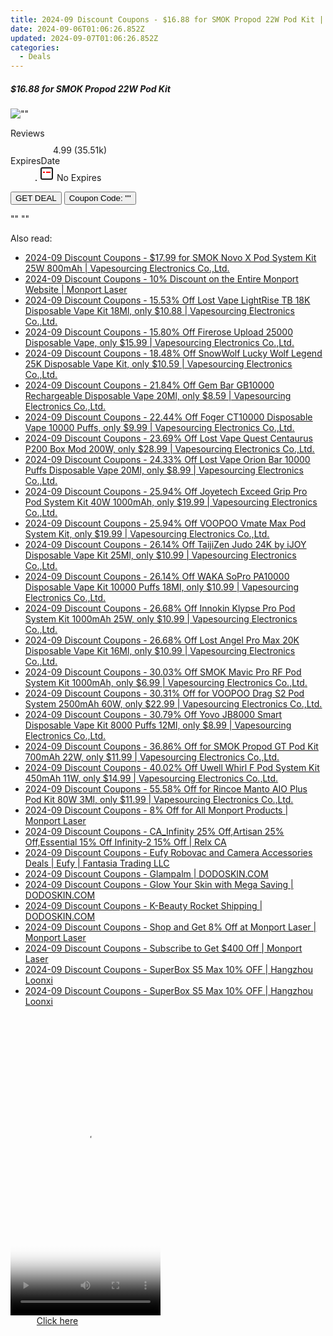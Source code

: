 ```yaml
---
title: 2024-09 Discount Coupons - $16.88 for SMOK Propod 22W Pod Kit | Eight Vape
date: 2024-09-06T01:06:26.852Z
updated: 2024-09-07T01:06:26.852Z
categories:
  - Deals
---
```



<div class="max-w-4xl mx-auto grid grid-cols-1 lg:max-w-5xl lg:gap-x-20 lg:grid-cols-2">
  <div class="relative p-3 col-start-1 row-start-1 flex flex-col-reverse rounded-lg bg-gradient-to-t from-black/75 via-black/0 sm:bg-none sm:row-start-2 sm:p-0 lg:row-start-1">
    <h5 class="mt-1 text-lg font-semibold text-white sm:text-slate-900 md:text-2xl dark:sm:text-white">$16.88 for SMOK Propod 22W Pod Kit</h5>
  </div>
  
  <div class="col-start-1 col-end-3 row-start-1 grid gap-4 sm:mb-6 sm:grid-cols-4 lg:col-start-2 lg:row-span-6 lg:row-end-6 lg:mb-0 lg:gap-6">
      <img src="&quot;&quot;" onClick="javascript:window.open(decodeURIComponent('%22https%3A%2F%2Fwww.shareasale.com%2Fu.cfm%3Fd%3D1089916%26m%3D59344%26u%3D4338022%22'), '_blank');void(0);" alt="&quot;&quot;" class="h-60 w-full rounded-lg object-cover sm:col-span-2 sm:h-52 lg:col-span-full" loading="lazy" />
    
  </div>
  <dl class="row-start-2 mt-4 flex items-center text-xs font-medium sm:row-start-3 sm:mt-1 md:mt-2.5 lg:row-start-2">
    <dt class="sr-only">Reviews</dt>
    <dd class="flex items-center text-indigo-600 dark:text-indigo-400">
      <svg width="24" height="24" fill="none" aria-hidden="true" class="mr-1 stroke-current dark:stroke-indigo-500">
        <path d="m12 5 2 5h5l-4 4 2.103 5L12 16l-5.103 3L9 14l-4-4h5l2-5Z" stroke-width="2" stroke-linecap="round" stroke-linejoin="round" />
      </svg>
      <span>4.99 <span class="font-normal text-slate-400">(35.51k)</span></span>
    </dd>
    <dt class="sr-only">ExpiresDate</dt>
    <dd class="flex items-center">
      <svg width="2" height="2" aria-hidden="true" fill="currentColor" class="mx-3 text-slate-300">
        <circle cx="1" cy="1" r="1" />
      </svg>
      <svg width="24" height="24" viewBox="0 0 24 24" fill="none" stroke="currentColor" stroke-width="2">
        <rect x="3" y="3" width="18" height="18" rx="2" fill="#fff" />
        <path d="M6 10L18 10" stroke="red" stroke-width="2" fill="none" />
        <path d="M10 6L10 18" stroke="#fff" stroke-width="2" fill="none" />
      </svg>
      No Expires    </dd>
  </dl>
  <div class="col-start-1 row-start-3 mt-4 self-center sm:col-start-2 sm:row-span-2 sm:row-start-2 sm:mt-0 lg:col-start-1 lg:row-start-3 lg:row-end-4 lg:mt-6">
    <button type="button" onClick="javascript:window.open(decodeURIComponent('%22https%3A%2F%2Fwww.shareasale.com%2Fu.cfm%3Fd%3D1089916%26m%3D59344%26u%3D4338022%22'), '_blank');void(0);" class="rounded-lg bg-red-600 px-3 py-2 text-sm font-medium leading-6 text-white">GET DEAL</button>
    <button type="button" onClick="javascript:window.open(decodeURIComponent('%22https%3A%2F%2Fwww.shareasale.com%2Fu.cfm%3Fd%3D1089916%26m%3D59344%26u%3D4338022%22'), '_blank');void(0);" class="border-dashed border-2 border-indigo-600 bg-green-100 text-sm leading-6 font-medium py-2 px-3 rounded-lg">Coupon Code: &quot;&quot;</button>
  </div>
  <p class="col-start-1 mt-4 text-sm leading-6 sm:col-span-2 lg:col-span-1 lg:row-start-4 lg:mt-6 dark:text-slate-400">
    "" 
""  </p>
</div>
<span class="atpl-alsoreadstyle">Also read:</span>
<div><ul>
<li><a href="https://coupons.techidaily.com/coupon-681870-share-90958-sale/"><u>2024-09 Discount Coupons - $17.99 for SMOK Novo X Pod System Kit 25W 800mAh | Vapesourcing Electronics Co.,Ltd.</u></a></li>
<li><a href="https://coupons.techidaily.com/coupon-1114909-share-156160-sale/"><u>2024-09 Discount Coupons - 10% Discount on the Entire Monport Website | Monport Laser</u></a></li>
<li><a href="https://coupons.techidaily.com/coupon-1094185-share-90958-sale/"><u>2024-09 Discount Coupons - 15.53% Off Lost Vape LightRise TB 18K Disposable Vape Kit 18Ml, only $10.88 | Vapesourcing Electronics Co.,Ltd.</u></a></li>
<li><a href="https://coupons.techidaily.com/coupon-1115874-share-90958-sale/"><u>2024-09 Discount Coupons - 15.80% Off Firerose Upload 25000 Disposable Vape, only $15.99 | Vapesourcing Electronics Co.,Ltd.</u></a></li>
<li><a href="https://coupons.techidaily.com/coupon-1113416-share-90958-sale/"><u>2024-09 Discount Coupons - 18.48% Off SnowWolf Lucky Wolf Legend 25K Disposable Vape Kit, only $10.59 | Vapesourcing Electronics Co.,Ltd.</u></a></li>
<li><a href="https://coupons.techidaily.com/coupon-1081320-share-90958-sale/"><u>2024-09 Discount Coupons - 21.84% Off Gem Bar GB10000 Rechargeable Disposable Vape 20Ml, only $8.59 | Vapesourcing Electronics Co.,Ltd.</u></a></li>
<li><a href="https://coupons.techidaily.com/coupon-1083471-share-90958-sale/"><u>2024-09 Discount Coupons - 22.44% Off Foger CT10000 Disposable Vape 10000 Puffs, only $9.99 | Vapesourcing Electronics Co.,Ltd.</u></a></li>
<li><a href="https://coupons.techidaily.com/coupon-1115291-share-90958-sale/"><u>2024-09 Discount Coupons - 23.69% Off Lost Vape Quest Centaurus P200 Box Mod 200W, only $28.99 | Vapesourcing Electronics Co.,Ltd.</u></a></li>
<li><a href="https://coupons.techidaily.com/coupon-1078004-share-90958-sale/"><u>2024-09 Discount Coupons - 24.33% Off Lost Vape Orion Bar 10000 Puffs Disposable Vape 20Ml, only $8.99 | Vapesourcing Electronics Co.,Ltd.</u></a></li>
<li><a href="https://coupons.techidaily.com/coupon-1114872-share-90958-sale/"><u>2024-09 Discount Coupons - 25.94% Off Joyetech Exceed Grip Pro Pod System Kit 40W 1000mAh, only $19.99 | Vapesourcing Electronics Co.,Ltd.</u></a></li>
<li><a href="https://coupons.techidaily.com/coupon-1116332-share-90958-sale/"><u>2024-09 Discount Coupons - 25.94% Off VOOPOO Vmate Max Pod System Kit, only $19.99 | Vapesourcing Electronics Co.,Ltd.</u></a></li>
<li><a href="https://coupons.techidaily.com/coupon-1099629-share-90958-sale/"><u>2024-09 Discount Coupons - 26.14% Off TaijiZen Judo 24K by iJOY Disposable Vape Kit 25Ml, only $10.99 | Vapesourcing Electronics Co.,Ltd.</u></a></li>
<li><a href="https://coupons.techidaily.com/coupon-1033811-share-90958-sale/"><u>2024-09 Discount Coupons - 26.14% Off WAKA SoPro PA10000 Disposable Vape Kit 10000 Puffs 18Ml, only $10.99 | Vapesourcing Electronics Co.,Ltd.</u></a></li>
<li><a href="https://coupons.techidaily.com/coupon-1117095-share-90958-sale/"><u>2024-09 Discount Coupons - 26.68% Off Innokin Klypse Pro Pod System Kit 1000mAh 25W, only $10.99 | Vapesourcing Electronics Co.,Ltd.</u></a></li>
<li><a href="https://coupons.techidaily.com/coupon-1095489-share-90958-sale/"><u>2024-09 Discount Coupons - 26.68% Off Lost Angel Pro Max 20K Disposable Vape Kit 16Ml, only $10.99 | Vapesourcing Electronics Co.,Ltd.</u></a></li>
<li><a href="https://coupons.techidaily.com/coupon-1115870-share-90958-sale/"><u>2024-09 Discount Coupons - 30.03% Off SMOK Mavic Pro RF Pod System Kit 1000mAh, only $6.99 | Vapesourcing Electronics Co.,Ltd.</u></a></li>
<li><a href="https://coupons.techidaily.com/coupon-1067719-share-90958-sale/"><u>2024-09 Discount Coupons - 30.31% Off for VOOPOO Drag S2 Pod System 2500mAh 60W, only $22.99 | Vapesourcing Electronics Co.,Ltd.</u></a></li>
<li><a href="https://coupons.techidaily.com/coupon-1079071-share-90958-sale/"><u>2024-09 Discount Coupons - 30.79% Off Yovo JB8000 Smart Disposable Vape Kit 8000 Puffs 12Ml, only $8.99 | Vapesourcing Electronics Co.,Ltd.</u></a></li>
<li><a href="https://coupons.techidaily.com/coupon-1047917-share-90958-sale/"><u>2024-09 Discount Coupons - 36.86% Off for SMOK Propod GT Pod Kit 700mAh 22W, only $11.99 | Vapesourcing Electronics Co.,Ltd.</u></a></li>
<li><a href="https://coupons.techidaily.com/coupon-1062271-share-90958-sale/"><u>2024-09 Discount Coupons - 40.02% Off Uwell Whirl F Pod System Kit 450mAh 11W, only $14.99 | Vapesourcing Electronics Co.,Ltd.</u></a></li>
<li><a href="https://coupons.techidaily.com/coupon-1031547-share-90958-sale/"><u>2024-09 Discount Coupons - 55.58% Off for Rincoe Manto AIO Plus Pod Kit 80W 3Ml, only $11.99 | Vapesourcing Electronics Co.,Ltd.</u></a></li>
<li><a href="https://coupons.techidaily.com/coupon-1114928-share-156160-sale/"><u>2024-09 Discount Coupons - 8% Off for All Monport Products | Monport Laser</u></a></li>
<li><a href="https://coupons.techidaily.com/coupon-1114899-share-92020-sale/"><u>2024-09 Discount Coupons - CA_Infinity 25% Off,Artisan 25% Off,Essential 15% Off Infinity-2 15% Off | Relx CA</u></a></li>
<li><a href="https://coupons.techidaily.com/coupon-1116686-share-115200-sale/"><u>2024-09 Discount Coupons - Eufy Robovac and Camera Accessories Deals | Eufy | Fantasia Trading LLC</u></a></li>
<li><a href="https://coupons.techidaily.com/coupon-1116087-share-151407-sale/"><u>2024-09 Discount Coupons - Glampalm | DODOSKIN.COM</u></a></li>
<li><a href="https://coupons.techidaily.com/coupon-1115869-share-151407-sale/"><u>2024-09 Discount Coupons - Glow Your Skin with Mega Saving | DODOSKIN.COM</u></a></li>
<li><a href="https://coupons.techidaily.com/coupon-1115868-share-151407-sale/"><u>2024-09 Discount Coupons - K-Beauty Rocket Shipping | DODOSKIN.COM</u></a></li>
<li><a href="https://coupons.techidaily.com/coupon-1114929-share-156160-sale/"><u>2024-09 Discount Coupons - Shop and Get 8% Off at Monport Laser | Monport Laser</u></a></li>
<li><a href="https://coupons.techidaily.com/coupon-1114894-share-156160-sale/"><u>2024-09 Discount Coupons - Subscribe to Get $400 Off | Monport Laser</u></a></li>
<li><a href="https://coupons.techidaily.com/coupon-1116766-share-155620-sale/"><u>2024-09 Discount Coupons - SuperBox S5 Max 10% OFF | Hangzhou Loonxi</u></a></li>
<li><a href="https://coupons.techidaily.com/coupon-1116767-share-155620-sale/"><u>2024-09 Discount Coupons - SuperBox S5 Max 10% OFF | Hangzhou Loonxi</u></a></li>
</ul></div>

<ins class="adsbygoogle"
      style="display:block"
      data-ad-client="ca-pub-7571918770474297"
      data-ad-slot="8358498916"
      data-ad-format="auto"
      data-full-width-responsive="true"></ins>
<!-- affiliate ads begin -->
<span id="1770544">
					<video width="240" height="480" style="cursor:pointer"
           poster="//a.impactradius-go.com/display-clicktoplayimage/1770544.png"
           onclick="if(!this.playClicked){this.play();this.setAttribute('controls',true);this.playClicked=true;}">
	   <source src="//a.impactradius-go.com/display-ad/20702-1770544">
	   <img src="//a.impactradius-go.com/display-clicktoplayimage/1770544.png" style="border: none; height: 100%; width: 100%; object-fit: contain">
	</video>
	<div style="width:150px;text-align:center"><a href="javascript:window.open(decodeURIComponent('https%3A%2F%2Ftokenmetrics.sjv.io%2Fc%2F5597632%2F1770544%2F20702'), '_blank');void(0);">Click here</a></div>
</span>
<img height="0" width="0" src="https://imp.pxf.io/i/5597632/1770544/20702" style="position:absolute;visibility:hidden;" border="0" />
<!-- affiliate ads end -->